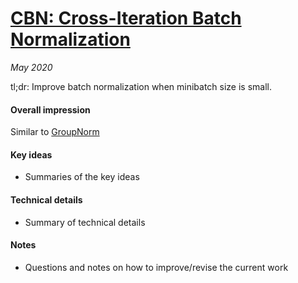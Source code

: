 # [CBN: Cross-Iteration Batch Normalization](https://arxiv.org/abs/2002.05712)

_May 2020_

tl;dr: Improve batch normalization when minibatch size is small.

#### Overall impression
Similar to [GroupNorm](groupnorm.md)

#### Key ideas
- Summaries of the key ideas

#### Technical details
- Summary of technical details

#### Notes
- Questions and notes on how to improve/revise the current work  

